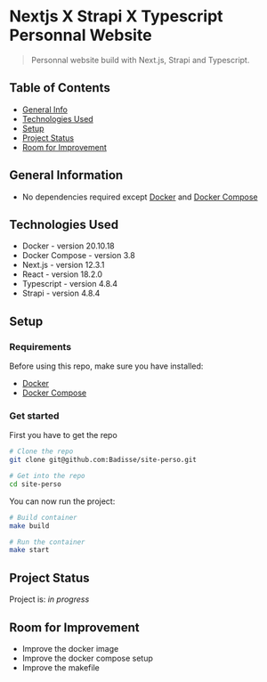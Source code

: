 # Nextjs X Strapi X Typescript Personnal Website
> Personnal website build with Next.js, Strapi and Typescript.

## Table of Contents
* [General Info](#general-information)
* [Technologies Used](#technologies-used)
* [Setup](#setup)
* [Project Status](#project-status)
* [Room for Improvement](#room-for-improvement)


## General Information
- No dependencies required except [Docker](https://docs.docker.com/) and [Docker Compose](https://docs.docker.com/compose/compose-file/)

## Technologies Used
- Docker - version 20.10.18
- Docker Compose - version 3.8
- Next.js - version 12.3.1
- React - version 18.2.0
- Typescript - version 4.8.4
- Strapi - version 4.8.4


## Setup
### Requirements
Before using this repo, make sure you have installed:
- [Docker](https://docs.docker.com/engine/install/)
- [Docker Compose](https://docs.docker.com/compose/install/)

### Get started
First you have to get the repo
```bash
# Clone the repo 
git clone git@github.com:Badisse/site-perso.git

# Get into the repo
cd site-perso
```

You can now run the project:

```bash
# Build container
make build

# Run the container
make start
```


## Project Status
Project is: _in progress_ 


## Room for Improvement
- Improve the docker image
- Improve the docker compose setup
- Improve the makefile

